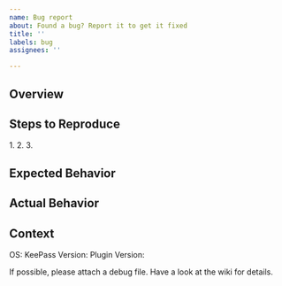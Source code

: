 ```yaml
---
name: Bug report
about: Found a bug? Report it to get it fixed
title: ''
labels: bug
assignees: ''

---
```


## Overview
[TIP]: # (DO NOT include screenshots of your actual database)
[TIP]: # (DO NOT post sensitive data of any kind)
[NOTE]: # (Give a BRIEF summary about your problem)


## Steps to Reproduce
[NOTE]: # (Provide a simple set of steps to reproduce this bug)
1. 
2. 
3. 

## Expected Behavior
[NOTE]: # (Describe how you expect the plugin to behave)


## Actual Behavior
[NOTE]: # (Describe how the plugin actually behaves)


## Context
[NOTE]: # (Provide any additional information you may have)
OS: 
KeePass Version:
Plugin Version:

If possible, please attach a debug file. Have a look at the wiki for details.
